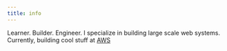 ```yaml
---
title: info
---
```


Learner. Builder. Engineer. I specialize in building large scale web systems. Currently, building cool stuff at [AWS](https://aws.amazon.com/config/)